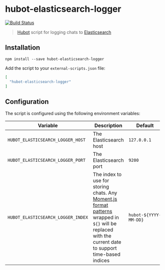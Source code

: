 # hubot-elasticsearch-logger

[![Build Status](https://travis-ci.org/robinjmurphy/hubot-elasticsearch-logger.svg?branch=master)](https://travis-ci.org/robinjmurphy/hubot-elasticsearch-logger)

> [Hubot](https://hubot.github.com/) script for logging chats to [Elasticsearch](https://www.elastic.co/products/elasticsearch)

## Installation

```
npm install --save hubot-elasticsearch-logger
```

Add the script to your `external-scripts.json` file:

```json
[
  "hubot-elasticsearch-logger"
]
```

## Configuration

The script is configured using the following environment variables:

|Variable|Description|Default|
|--------|-----------|-------|
|`HUBOT_ELASTICSEARCH_LOGGER_HOST`|The Elasticsearch host|`127.0.0.1`|
|`HUBOT_ELASTICSEARCH_LOGGER_PORT`|The Elasticsearch port|`9200`|
|`HUBOT_ELASTICSEARCH_LOGGER_INDEX`|The index to use for storing chats. Any [Moment.js format patterns](http://momentjs.com/docs/#/displaying/format/) wrapped in `${}` will be replaced with the current date to support time-based indices|`hubot-${YYYY-MM-DD}`|

